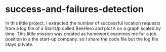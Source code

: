 # success-and-failures-detection
In this little project, I extracted the number of successful location requests from a log file of a StartUp called BeeHero and plot it on a graph scaled by time.
This little mission was created as homework examines me for a job position in a the start-up company.
so I share the code file but the log file stays private.

